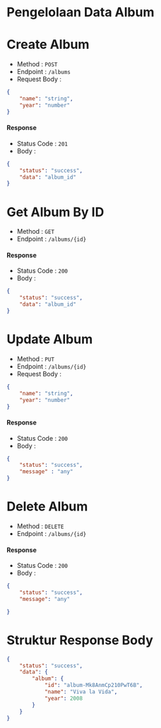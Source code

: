 # Pengelolaan Data Album

# Create Album
- Method : `POST`
- Endpoint : `/albums`
- Request Body :

```json
{
    "name": "string",
    "year": "number"
}
```
#### Response 
- Status Code : `201`
- Body :
```json
{
    "status": "success",
    "data": "album_id"
}
```

# Get Album By ID
- Method : `GET`
- Endpoint : `/albums/{id}`

#### Response
- Status Code : `200`
- Body :
```json
{
    "status": "success",
    "data": "album_id"
}
```

# Update Album
- Method : `PUT`
- Endpoint : `/albums/{id}`
- Request Body :
```json
{
    "name": "string",
    "year": "number"
}
```

#### Response
- Status Code : `200`
- Body :
```json
{
    "status": "success",
    "message" : "any"
}
```

# Delete Album
- Method : `DELETE`
- Endpoint : `/albums/{id}`

#### Response
- Status Code : `200`
- Body :
```json 
{
    "status": "success",
    "message": "any"

}
```

# Struktur Response Body

```json
{
    "status": "success",
    "data": {
        "album": {
            "id": "album-Mk8AnmCp210PwT6B",
            "name": "Viva la Vida",
            "year": 2008
        }
    }
}
```